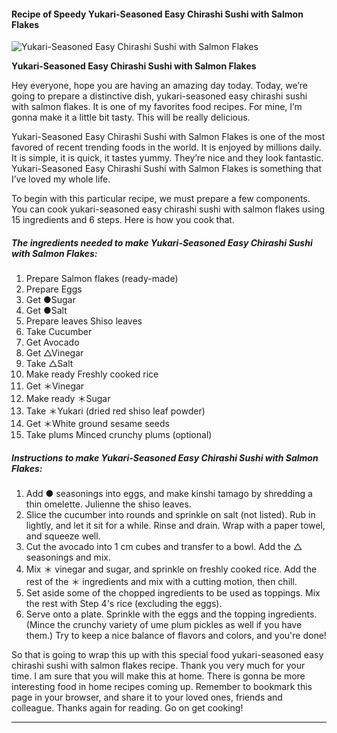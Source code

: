             

#### Recipe of Speedy Yukari-Seasoned Easy Chirashi Sushi with Salmon Flakes

![Yukari-Seasoned Easy Chirashi Sushi with Salmon Flakes](https://img-global.cpcdn.com/recipes/5659385832407040/751x532cq70/yukari-seasoned-easy-chirashi-sushi-with-salmon-flakes-recipe-main-photo.jpg)

**Yukari-Seasoned Easy Chirashi Sushi with Salmon Flakes**

Hey everyone, hope you are having an amazing day today. Today, we’re going to prepare a distinctive dish, yukari-seasoned easy chirashi sushi with salmon flakes. It is one of my favorites food recipes. For mine, I’m gonna make it a little bit tasty. This will be really delicious.

Yukari-Seasoned Easy Chirashi Sushi with Salmon Flakes is one of the most favored of recent trending foods in the world. It is enjoyed by millions daily. It is simple, it is quick, it tastes yummy. They’re nice and they look fantastic. Yukari-Seasoned Easy Chirashi Sushi with Salmon Flakes is something that I’ve loved my whole life.

To begin with this particular recipe, we must prepare a few components. You can cook yukari-seasoned easy chirashi sushi with salmon flakes using 15 ingredients and 6 steps. Here is how you cook that.

##### The ingredients needed to make Yukari-Seasoned Easy Chirashi Sushi with Salmon Flakes:

1.  Prepare Salmon flakes (ready-made)
2.  Prepare Eggs
3.  Get ●Sugar
4.  Get ●Salt
5.  Prepare leaves Shiso leaves
6.  Take Cucumber
7.  Get Avocado
8.  Get △Vinegar
9.  Take △Salt
10.  Make ready Freshly cooked rice
11.  Get ＊Vinegar
12.  Make ready ＊Sugar
13.  Take ＊Yukari (dried red shiso leaf powder)
14.  Get ＊White ground sesame seeds
15.  Take plums Minced crunchy plums (optional)

##### Instructions to make Yukari-Seasoned Easy Chirashi Sushi with Salmon Flakes:

1.  Add ● seasonings into eggs, and make kinshi tamago by shredding a thin omelette. Julienne the shiso leaves.
2.  Slice the cucumber into rounds and sprinkle on salt (not listed). Rub in lightly, and let it sit for a while. Rinse and drain. Wrap with a paper towel, and squeeze well.
3.  Cut the avocado into 1 cm cubes and transfer to a bowl. Add the △ seasonings and mix.
4.  Mix ＊ vinegar and sugar, and sprinkle on freshly cooked rice. Add the rest of the ＊ ingredients and mix with a cutting motion, then chill.
5.  Set aside some of the chopped ingredients to be used as toppings. Mix the rest with Step 4's rice (excluding the eggs).
6.  Serve onto a plate. Sprinkle with the eggs and the topping ingredients. (Mince the crunchy variety of ume plum pickles as well if you have them.) Try to keep a nice balance of flavors and colors, and you're done!

So that is going to wrap this up with this special food yukari-seasoned easy chirashi sushi with salmon flakes recipe. Thank you very much for your time. I am sure that you will make this at home. There is gonna be more interesting food in home recipes coming up. Remember to bookmark this page in your browser, and share it to your loved ones, friends and colleague. Thanks again for reading. Go on get cooking!

* * *
